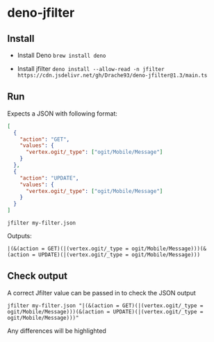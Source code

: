 # deno-jfilter

## Install

- Install Deno
  `brew install deno`

- Install jfilter
  `deno install --allow-read -n jfilter https://cdn.jsdelivr.net/gh/Drache93/deno-jfilter@1.3/main.ts`

## Run

Expects a JSON with following format:

```json
[
  {
    "action": "GET",
    "values": {
      "vertex.ogit/_type": ["ogit/Mobile/Message"]
    }
  },
  {
    "action": "UPDATE",
    "values": {
      "vertex.ogit/_type": ["ogit/Mobile/Message"]
    }
  }
]
```

`jfilter my-filter.json`

Outputs:

```
|(&(action = GET)(|(vertex.ogit/_type = ogit/Mobile/Message)))(&(action = UPDATE)(|(vertex.ogit/_type = ogit/Mobile/Message)))
```

## Check output

A correct Jfilter value can be passed in to check the JSON output

`jfilter my-filter.json "|(&(action = GET)(|(vertex.ogit/_type = ogit/Mobile/Message)))(&(action = UPDATE)(|(vertex.ogit/_type = ogit/Mobile/Message)))"`

Any differences will be highlighted
